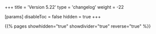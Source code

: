 +++
title = 'Version 5.22'
type = 'changelog'
weight = -22

[params]
  disableToc = false
  hidden = true
+++

{{% pages showhidden="true" showdivider="true" reverse="true" %}}
